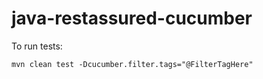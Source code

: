 # java-restassured-cucumber


To run tests:

    mvn clean test -Dcucumber.filter.tags="@FilterTagHere"